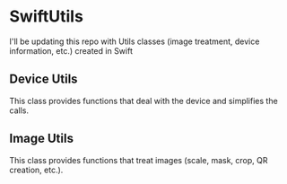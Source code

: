 # SwiftUtils
I'll be updating this repo with Utils classes (image treatment, device information, etc.) created in Swift

## Device Utils
This class provides functions that deal with the device and simplifies the calls.

## Image Utils
This class provides functions that treat images (scale, mask, crop, QR creation, etc.).
